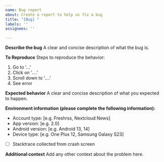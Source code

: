 ```yaml
---
name: Bug report
about: Create a report to help us fix a bug
title: "[Bug] "
labels: ''
assignees: ''

---
```


**Describe the bug**
A clear and concise description of what the bug is.

**To Reproduce**
Steps to reproduce the behavior:
1. Go to '...'
2. Click on '....'
3. Scroll down to '....'
4. See error

**Expected behavior**
A clear and concise description of what you expected to happen.

**Environment information (please complete the following information):**
 - Account type: [e.g. Freshrss, Nextcloud News]
 - App version: [e.g. 2.0]
 - Android version: [e.g. Android 13, 14]
 - Device type: [e.g. One Plus 12, Samsung Galaxy S23]
 - [ ] Stacktrace collected from crash screen

**Additional context**
Add any other context about the problem here.
